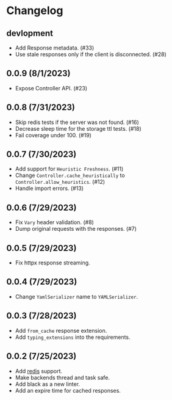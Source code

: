 # Changelog

## devlopment

- Add Response metadata. (#33)
- Use stale responses only if the client is disconnected. (#28)

## 0.0.9 (8/1/2023) 

- Expose Controller API. (#23)

## 0.0.8 (7/31/2023)

- Skip redis tests if the server was not found. (#16)
- Decrease sleep time for the storage ttl tests. (#18)
- Fail coverage under 100. (#19)

## 0.0.7 (7/30/2023)

- Add support for `Heuristic Freshness`. (#11)
- Change `Controller.cache_heuristically` to `Controller.allow_heuristics`. (#12)
- Handle import errors. (#13)

## 0.0.6 (7/29/2023)

- Fix `Vary` header validation. (#8)
- Dump original requests with the responses. (#7) 

## 0.0.5 (7/29/2023)

- Fix httpx response streaming.

## 0.0.4 (7/29/2023)

- Change `YamlSerializer` name to `YAMLSerializer`.

## 0.0.3 (7/28/2023)

- Add `from_cache` response extension.
- Add `typing_extensions` into the requirements.

## 0.0.2 (7/25/2023)

- Add [redis](https://redis.io/) support.
- Make backends thread and task safe.
- Add black as a new linter.
- Add an expire time for cached responses.
